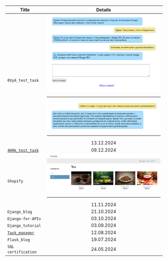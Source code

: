 | Title | Details |
| - | :-: |
| `0Vy6_test_task` | <img src="src/0Vy6_1.png"> <hr> <img src="src/0Vy6_2.png"> <hr> 13.12.2024 |
| [`4H9k_test_task`](https://github.com/SLotAbr/4H9k_test_task) | 09.12.2024 |
| `Shopify` | <img src="src/Shopify.png"> <hr> 11.11.2024 |
| `Django_blog` | 21.10.2024 |
| `Django-for-APIs` | 03.10.2024 |
| `Django_tutorial` | 03.09.2024 |
| [`Task_manager`](https://github.com/SLotAbr/Task_manager) | 12.08.2024 |
| `Flask_blog` | 19.07.2024 |
| `SQL certification` | 24.05.2024 |

